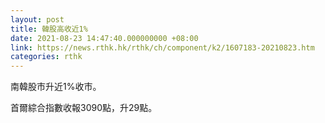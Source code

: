 ```yaml
---
layout: post
title: 韓股高收近1%
date: 2021-08-23 14:47:40.000000000 +08:00
link: https://news.rthk.hk/rthk/ch/component/k2/1607183-20210823.htm
categories: rthk
---
```


南韓股市升近1%收市。

首爾綜合指數收報3090點，升29點。

